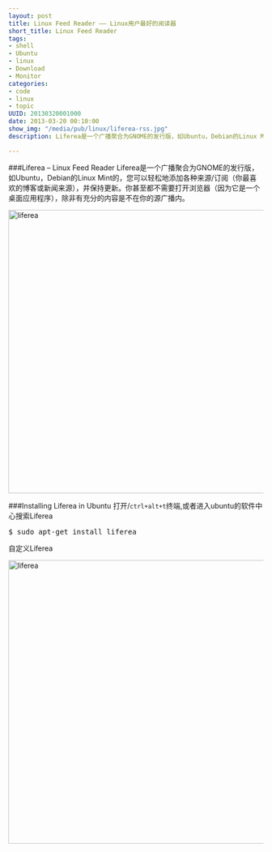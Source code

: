 ```yaml
--- 
layout: post
title: Linux Feed Reader —— Linux用户最好的阅读器
short_title: Linux Feed Reader
tags: 
- shell
- Ubuntu
- linux
- Download
- Monitor
categories:
- code
- linux
- topic
UUID: 20130320001000
date: 2013-03-20 00:10:00
show_img: "/media/pub/linux/liferea-rss.jpg"
description: Liferea是一个广播聚合为GNOME的发行版，如Ubuntu，Debian的Linux Mint的，您可以轻松地添加各种来源/订阅（你最喜欢的博客或新闻来源），并保持更新。你甚至都不需要打开浏览器（因为它是一个桌面应用程序），除非有充分的内容是不在你的源广播内。

---
```


###Liferea – Linux Feed Reader
Liferea是一个广播聚合为GNOME的发行版，如Ubuntu，Debian的Linux Mint的，您可以轻松地添加各种来源/订阅（你最喜欢的博客或新闻来源），并保持更新。你甚至都不需要打开浏览器（因为它是一个桌面应用程序），除非有充分的内容是不在你的源广播内。

<a href="{{site.static_url}}/media/pub/linux/liferea-rss.jpg" alt="liferea" rel="prettyPhoto[{{page.UUID}}]">
<img src="{{site.static_url}}/media/pub/linux/liferea-rss.jpg" width="560px"  alt="liferea" />
</a>

###Installing Liferea in Ubuntu
打开/<code>ctrl+alt+t</code>终端,或者进入ubuntu的软件中心搜索Liferea
<pre id="bash">
$ sudo apt-get install liferea
</pre>

自定义Liferea

<a href="{{site.static_url}}/media/pub/linux/liferea-settings.jpg" alt="liferea" rel="prettyPhoto[{{page.UUID}}]">
<img src="{{site.static_url}}/media/pub/linux/liferea-settings.jpg" width="560px"  alt="liferea" />
</a>

